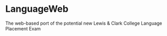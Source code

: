 LanguageWeb
===========

The web-based port of the potential new Lewis &amp; Clark College Language Placement Exam
